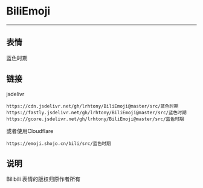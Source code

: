 # BiliEmoji
---
## 表情
蓝色时期
## 链接
jsdelivr
```
https://cdn.jsdelivr.net/gh/lrhtony/BiliEmoji@master/src/蓝色时期
https://fastly.jsdelivr.net/gh/lrhtony/BiliEmoji@master/src/蓝色时期
https://gcore.jsdelivr.net/gh/lrhtony/BiliEmoji@master/src/蓝色时期
```
或者使用Cloudflare
```
https://emoji.shojo.cn/bili/src/蓝色时期
```
## 说明
Bilibili 表情的版权归原作者所有
